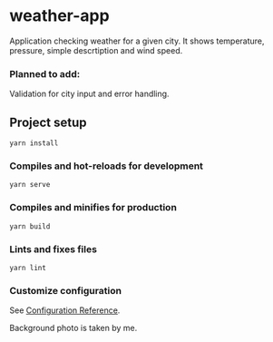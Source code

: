 # weather-app
Application checking weather for a given city.
It shows temperature, pressure, simple descrtiption and wind speed.

### Planned to add:
Validation for city input and error handling.

## Project setup
```
yarn install
```

### Compiles and hot-reloads for development
```
yarn serve
```

### Compiles and minifies for production
```
yarn build
```

### Lints and fixes files
```
yarn lint
```

### Customize configuration
See [Configuration Reference](https://cli.vuejs.org/config/).

Background photo is taken by me.

